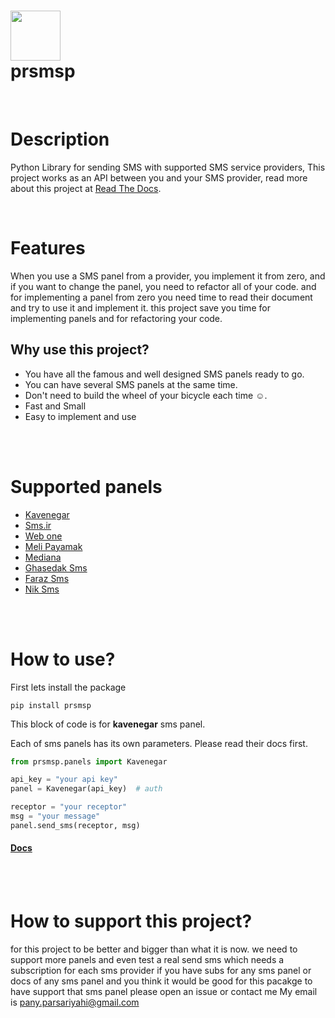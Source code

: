 <div>
    <h1> <img src="https://upload.wikimedia.org/wikipedia/commons/thumb/5/51/IMessage_logo.svg/2048px-IMessage_logo.svg.png" width="80px"><br/>prsmsp</h1>
</div>
<p align="center"> <a href="prsmsp.readthedocs.io" target="_blank"><img alt="" src="https://img.shields.io/badge/Website-EA4C89?style=normal&logo=dribbble&logoColor=white" style="vertical-align:center" /></a> <a href="}" target="_blank"><img alt="" src="https://img.shields.io/badge/LinkedIn-0077B5?style=normal&logo=linkedin&logoColor=white" style="vertical-align:center" /></a> </p>

# Description
Python Library for sending SMS with supported SMS service providers, This project works as an API between you and your SMS provider, read more about this project at [Read The Docs](https://prsmsp.readthedocs.io/).

<br>

# Features
When you use a SMS panel from a provider, you implement it from zero, and if you want to change the panel, you need to refactor all of your code.
and for implementing a panel from zero you need time to read their document and try to use it and implement it.
this project save you time for implementing panels and for refactoring your code.

## Why use this project?
- You have all the famous and well designed SMS panels ready to go.
- You can have several SMS panels at the same time.
- Don't need to build the wheel of your bicycle each time ☺.
- Fast and Small
- Easy to implement and use

<br>
<br>

# Supported panels

* [Kavenegar](http://kavenegar.com)
* [Sms.ir](http://sms.ir)
* [Web one](http://webone-sms.ir)
* [Meli Payamak](https://www.melipayamak.com)
* [Mediana](https://mediana.ir)
* [Ghasedak Sms](https://ghasedak.me)
* [Faraz Sms](https://farazsms.com/)
* [Nik Sms](https://niksms.com/)

<br>
<br>

# How to use?
First lets install the package
```shell
pip install prsmsp
```

This block of code is for **kavenegar** sms panel.

Each of sms panels has its own parameters. Please read their docs first.

```python
from prsmsp.panels import Kavenegar

api_key = "your api key"
panel = Kavenegar(api_key)  # auth

receptor = "your receptor"
msg = "your message"
panel.send_sms(receptor, msg)
```

#### [Docs](https://prsmsp.readthedocs.io/en/latest/panels/panels.html)
<br>
<br>

# How to support this project?
for this project to be better and bigger than what it is now.
we need to support more panels and even test a real send sms which needs a subscription for each sms provider 
if you have subs for any sms panel or docs of any sms panel and you think it would be good for this pacakge to have support that sms panel please open an issue or contact me
My email is pany.parsariyahi@gmail.com

